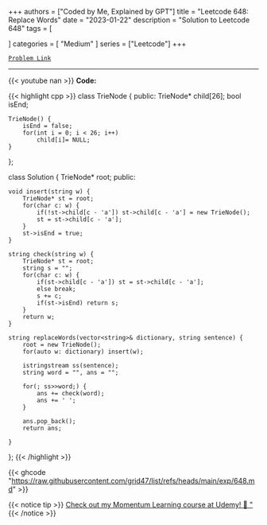
+++
authors = ["Coded by Me, Explained by GPT"]
title = "Leetcode 648: Replace Words"
date = "2023-01-22"
description = "Solution to Leetcode 648"
tags = [
    
]
categories = [
    "Medium"
]
series = ["Leetcode"]
+++



[`Problem Link`](https://leetcode.com/problems/replace-words/description/)

---
{{< youtube nan >}}
**Code:**

{{< highlight cpp >}}
class TrieNode {
    public:
    TrieNode* child[26];
    bool isEnd;

    TrieNode() {
        isEnd = false;
        for(int i = 0; i < 26; i++)
            child[i]= NULL;
    }
};

class Solution {
    TrieNode* root;
public:

    void insert(string w) {
        TrieNode* st = root;
        for(char c: w) {
            if(!st->child[c - 'a']) st->child[c - 'a'] = new TrieNode();
            st = st->child[c - 'a'];
        }
        st->isEnd = true;
    }

    string check(string w) {
        TrieNode* st = root;
        string s = "";
        for(char c: w) {
            if(st->child[c - 'a']) st = st->child[c - 'a'];
            else break;
            s += c;
            if(st->isEnd) return s;
        }
        return w;
    }

    string replaceWords(vector<string>& dictionary, string sentence) {
        root = new TrieNode();
        for(auto w: dictionary) insert(w);

        istringstream ss(sentence);
        string word = "", ans = "";

        for(; ss>>word;) {
            ans += check(word);
            ans += ' ';
        }

        ans.pop_back();
        return ans;

    }
};
{{< /highlight >}}

{{< ghcode "https://raw.githubusercontent.com/grid47/list/refs/heads/main/exp/648.md" >}}

{{< notice tip >}}
[Check out my Momentum Learning course at Udemy! 🚀 "](https://www.udemy.com/course/blind-75-the-data-structures-and-algorithms-essentials/)
{{< /notice >}}

